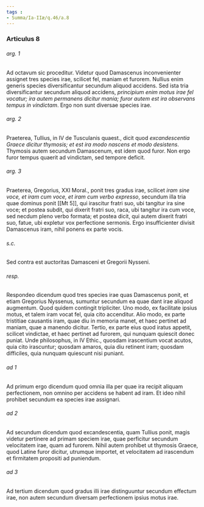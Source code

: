 ```yaml
---
tags : 
- Summa/Ia-IIæ/q.46/a.8
---
```


### Articulus 8

###### arg. 1
Ad octavum sic proceditur. Videtur quod Damascenus inconvenienter assignet tres species irae, scilicet fel, maniam et furorem. Nullius enim generis species diversificantur secundum aliquod accidens. Sed ista tria diversificantur secundum aliquod accidens, *principium enim motus irae fel vocatur; ira autem permanens dicitur mania; furor autem est ira observans tempus in vindictam*. Ergo non sunt diversae species irae.

###### arg. 2
Praeterea, Tullius, in IV de Tusculanis quaest., dicit quod *excandescentia Graece dicitur thymosis; et est ira modo nascens et modo desistens*. Thymosis autem secundum Damascenum, est idem quod furor. Non ergo furor tempus quaerit ad vindictam, sed tempore deficit.

###### arg. 3
Praeterea, Gregorius, XXI Moral., ponit tres gradus irae, scilicet *iram sine voce, et iram cum voce, et iram cum verbo expresso*, secundum illa tria quae dominus ponit [[Mt 5]], qui irascitur fratri suo, ubi tangitur ira sine voce; et postea subdit, qui dixerit fratri suo, raca, ubi tangitur ira cum voce, sed necdum pleno verbo formata; et postea dicit, qui autem dixerit fratri suo, fatue, ubi expletur vox perfectione sermonis. Ergo insufficienter divisit Damascenus iram, nihil ponens ex parte vocis.

###### s.c.
Sed contra est auctoritas Damasceni et Gregorii Nysseni.

###### resp.
Respondeo dicendum quod tres species irae quas Damascenus ponit, et etiam Gregorius Nyssenus, sumuntur secundum ea quae dant irae aliquod augmentum. Quod quidem contingit tripliciter. Uno modo, ex facilitate ipsius motus, et talem iram vocat fel, quia cito accenditur. Alio modo, ex parte tristitiae causantis iram, quae diu in memoria manet, et haec pertinet ad maniam, quae a manendo dicitur. Tertio, ex parte eius quod iratus appetit, scilicet vindictae, et haec pertinet ad furorem, qui nunquam quiescit donec puniat. Unde philosophus, in IV Ethic., quosdam irascentium vocat acutos, quia cito irascuntur; quosdam amaros, quia diu retinent iram; quosdam difficiles, quia nunquam quiescunt nisi puniant.

###### ad 1
Ad primum ergo dicendum quod omnia illa per quae ira recipit aliquam perfectionem, non omnino per accidens se habent ad iram. Et ideo nihil prohibet secundum ea species irae assignari.

###### ad 2
Ad secundum dicendum quod excandescentia, quam Tullius ponit, magis videtur pertinere ad primam speciem irae, quae perficitur secundum velocitatem irae, quam ad furorem. Nihil autem prohibet ut thymosis Graece, quod Latine furor dicitur, utrumque importet, et velocitatem ad irascendum et firmitatem propositi ad puniendum.

###### ad 3
Ad tertium dicendum quod gradus illi irae distinguuntur secundum effectum irae, non autem secundum diversam perfectionem ipsius motus irae.


